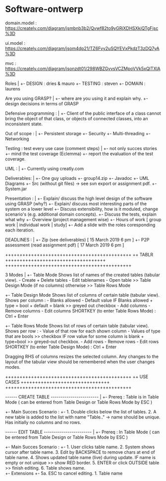# Software-ontwerp

domain.model : https://creately.com/diagram/jsmbnb3b2/Qvwf82to9yGRjXDHSXkiQTgFjsc%3D

ui.model : https://creately.com/diagram/jsom4dp21/TZ6Fvy2uSQYEVxPkdzT3zDQ7yA%3D

mvc : https://creately.com/diagram/jsonzdt01/298WBZGvvsVCZMpoVVk5xQITXlA%3D


Roles
|
+- DESIGN : dries & mauro
+- TESTING : steven
+- DOMAIN : laurens

Are you using GRASP?
|
+- where are you using it and explain why.
+- design decisions in terms of GRASP

Defensive programming :
|
+- Client of the public interface of a class cannot bring the object of that class, or objects of connected classes, into an inconsistent state.

Out of scope :
|
+- Persistent storage
+- Security
+- Multi-threading
+- Networking


Testing : 
test every use case (comment steps)
|
+- not only succes stories
+- mind the test coverage (Eclemma)
   +- report the evaluation of the test coverage.

UML :
|
+- Currently using creatly.com

Deliverables:
|
+- One guy uploads
   +- group14.zip
     +- Javadoc
     +- UML Diagrams
     +- Src (without git files) -> see svn export or assignment pdf.
     +- System.jar

Presentation :
|
+- Explain/ discuss the high level design of the software using GRASP (why?)
+- Explain/ discuss most interesting parts of the system on a lower level
+- Discuss extensibility, how is it moduled, change scenario's (e.g. additional domain concepts).
+- Discuss the tests, explain what why
+- Overview (project management wise)
   +- Hours of work [ group work | individual work | study]
+- Add a slide with the roles coresponding each iteration.

DEADLINES :
|
+- Zip (see deliverables) [ 15 March 2019 6 pm ]
+- P2P assessment (read assignment pdf) [ 17 March 2019 6 pm ]

++++++++++++++++++++++++++++++++++++++++++++
++ TABLR +++++++++++++++++++++++++++++++++++
++++++++++++++++++++++++++++++++++++++++++++

3 Modes
|
+- Table Mode
	Shows list of names of the created tables (tabular view).
	- Create + Delete tables
	- Edit tablenames
	- Open table >> Table Design Mode (if no columns) otherwise >> Table Rows Mode

+- Table Design Mode
	Shows list of columns of certain table (tabular view).
	Shows per column :
	- Blanks allowed
	- Default value
	IF Blanks allowed + type = bool + default = blank >> greyed out checkbox
	- Add columns
	- Remove columns
	- Edit columns
	SHORTKEY (to enter Table Rows Mode) : Ctrl + Enter

+- Table Rows Mode
	Shows list of rows of certain table (tabular view).
	Shows per row :
	- Value of that row for each shown column
	- Values of type that are bools >> checkbox
	IF row value for some column is blank + type=bool >> greyed-out checkbox.
	- Add rows
	- Remove rows
	- Edit rows
	SHORTKEY (to enter Table Design Mode) : Ctrl + Enter


Dragging RHS of columns resizes the selected column.
Any changes to the layout of the tabular view should be remembered when the user changes modes.


++++++++++++++++++++++++++++++++++++++++++++
++ USE CASES +++++++++++++++++++++++++++++++
++++++++++++++++++++++++++++++++++++++++++++

------ CREATE TABLE ------------------------
|
+- Prereq : Table is in Table Mode ( can be entered from Table Design or Table Rows Mode by ESC )

+- Main Succes Scenario : 
   +- 1. Double clicks below the list of tables.
      2. A new table is added to the list with name "Table.." -> name should be unique. Has initially no columns and no rows.


------ EDIT TABLE ------------------------
|
+- Prereq : In Table Mode ( can be entered from Table Design or Table Rows Mode by ESC )

+- Main Succes Scenario :
   +- 1. User clicks table name.
      2. System shows cursor after table name.
      3. Edit by BACKSPACE to remove chars at end of table name.
      4. Shows updated table name (live) during update. IF name is empty or not unique >> show RED border.
      5. ENTER or click OUTSIDE table >> finish editing.
      6. Table shows name.	
+- Extensions
   +- 5a. ESC to cancel editing.
	1. Table name 

